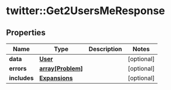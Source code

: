 # twitter::Get2UsersMeResponse


## Properties
Name | Type | Description | Notes
------------ | ------------- | ------------- | -------------
**data** | [**User**](User.md) |  | [optional] 
**errors** | [**array[Problem]**](Problem.md) |  | [optional] 
**includes** | [**Expansions**](Expansions.md) |  | [optional] 



